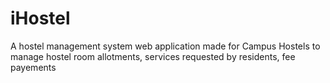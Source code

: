 # iHostel
A hostel management system web application made for Campus Hostels to manage hostel room allotments, services requested by residents, fee payements 

